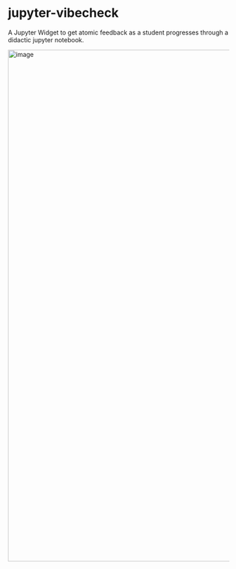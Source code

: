 # jupyter-vibecheck

A Jupyter Widget to get atomic feedback as a student progresses through a didactic jupyter notebook.

<img width="1164" alt="image" src="https://user-images.githubusercontent.com/693511/215613608-4746b8ed-77ff-4696-9f92-3ba720448a8f.png">
